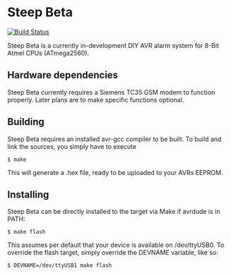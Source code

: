 Steep Beta
==========

[![Build Status](https://travis-ci.org/nathanhi/steep-beta.svg?branch=master)](https://travis-ci.org/nathanhi/steep-beta)

Steep Beta is a currently in-development
DIY AVR alarm system for 8-Bit Atmel CPUs (ATmega2560).

Hardware dependencies
---------------------

Steep Beta currently requires a Siemens TC35 GSM modem to
function properly. Later plans are to make specific functions
optional.

Building
--------

Steep Beta requires an installed avr-gcc compiler to be built.
To build and link the sources, you simply have to execute

    $ make

This will generate a .hex file, ready to be uploaded to
your AVRs EEPROM.

Installing
----------

Steep Beta can be directly installed to the target via Make
if avrdude is in PATH:

    $ make flash

This assumes per default that your device is available on
/dev/ttyUSB0. To override the flash target, simply override
the DEVNAME variable, like so:

    $ DEVNAME=/dev/ttyUSB1 make flash
